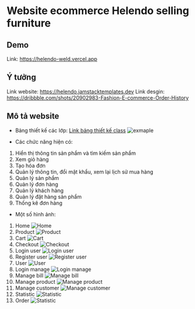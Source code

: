 # Website ecommerce Helendo selling furniture

## Demo

Link: https://helendo-weld.vercel.app

## Ý tưởng

Link website: https://helendo.jamstacktemplates.dev
Link desgin: https://dribbble.com/shots/20902983-Fashion-E-commerce-Order-History

## Mô tả website

-   Bảng thiết kế các lớp:
    [Link bảng thiết kế class](https://drive.google.com/file/d/11JSxrB7UKw69p-p2fQTfUwzM5ABYs5nx/view?usp=share_link)
    ![exmaple](img/class_diagram.png)

-   Các chức năng hiện có:

1. Hiển thị thông tin sản phẩm và tìm kiếm sản phẩm
2. Xem giỏ hàng
3. Tạo hóa đơn
4. Quản lý thông tin, đổi mật khẩu, xem lại lịch sử mua hàng
5. Quản lý sản phẩm
6. Quản lý đơn hàng
7. Quản lý khách hàng
8. Quản lý đặt hàng sản phẩm
9. Thống kê đơn hàng

-   Một số hình ảnh:

1. Home
   ![Home](img/web1.png)
2. Product
   ![Product](img/web2.png)
3. Cart
   ![Cart](img/web3.png)
4. Checkout
   ![Checkout](img/web4.png)
5. Login user
   ![Login user](img/web5.png)
6. Register user
   ![Register user](img/web6.png)
7. User
   ![User](img/web7.png)
8. Login manage
   ![Login manage](img/web8.png)
9. Manage bill
   ![Manage bill](img/web9.png)
10. Manage product
    ![Manage product](img/web10.png)
11. Manage customer
    ![Manage customer](img/web11.png)
12. Statistic
    ![Statistic](img/web12.png)
13. Order
    ![Statistic](img/web13.png)
